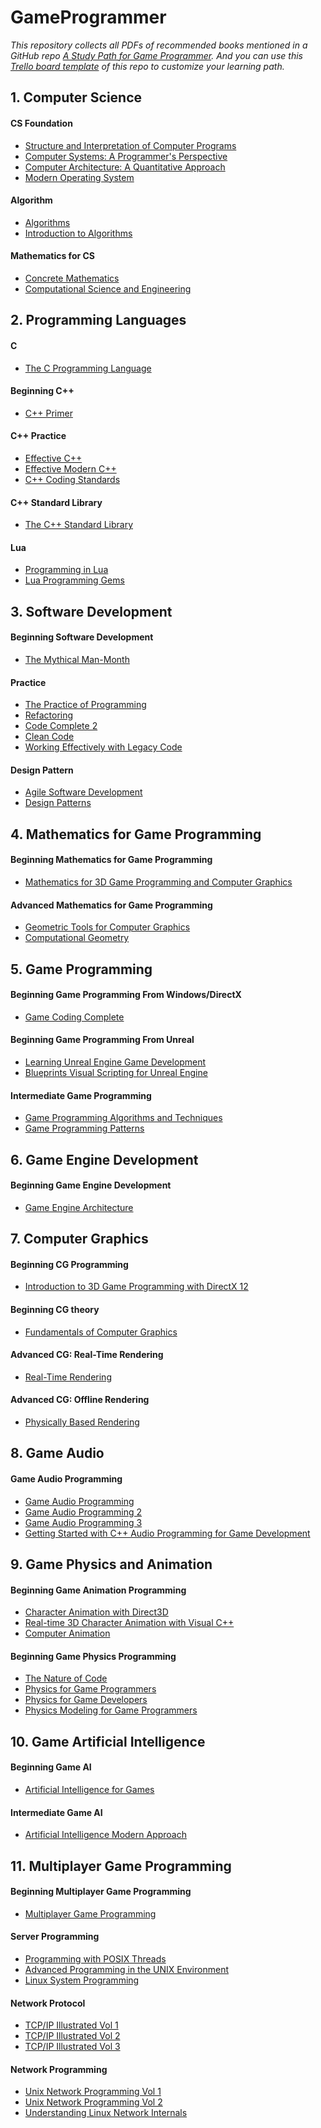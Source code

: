 # GameProgrammer
*This repository collects all PDFs of recommended books mentioned in a GitHub repo [A Study Path for Game Programmer](https://github.com/miloyip/game-programmer). And you can use this [Trello board template](https://trello.com/b/vO0eergA/game-programmer) of this repo to customize your learning path.*

## 1. Computer Science
#### CS Foundation
- [Structure and Interpretation of Computer Programs](01.%20Computer%20Science/sicp.pdf)
- [Computer Systems: A Programmer's Perspective](01.%20Computer%20Science/Randal%20E.%20Bryant,%20David%20R.%20O’Hallaron%20-%20Computer%20Systems.%20A%20Programmer’s%20Perspective%20[3rd%20ed.]%20(2016,%20Pearson).pdf)
- [Computer Architecture: A Quantitative Approach](01.%20Computer%20Science/Computer-Architecture-Sixth-Edition-A-Quantitative-Approach.pdf)
- [Modern Operating System](01.%20Computer%20Science/Modern%20Operating%20Systems%204th%20Edition.pdf)
#### Algorithm
- [Algorithms](01.%20Computer%20Science/Algorithms%20by%20Robert%20Sedgewick,%20Kevin%20Wayne%20(z-lib.org).pdf)
- [Introduction to Algorithms](01.%20Computer%20Science/Thomas%20H.%20Cormen,%20Charles%20E.%20Leiserson,%20Ronald%20L.%20Rivest,%20Clifford%20Stein%20-%20Introduction%20to%20Algorithms-The%20MIT%20Press%20(2022).pdf)
#### Mathematics for CS
- [Concrete Mathematics](01.%20Computer%20Science/Concrete%20mathematics%20a%20foundation%20for%20computer%20science%20by%20Ronald%20L.%20Graham,%20Donald%20E.%20Knuth,%20Oren%20Patashnik%20(z-lib.org).pdf)
- [Computational Science and Engineering](01.%20Computer%20Science/Gilbert%20Strang%20-%20Computational%20Science%20and%20Engineering%20%20%20(2007,%20Wellesley-Cambridge%20Press)%20-%20libgen.lc.pdf)

## 2. Programming Languages
#### C
- [The C Programming Language](02.%20Programming%20Languages/Brian%20W.%20Kernighan,%20Dennis%20M.%20Ritchie%20-%20The%20ANSI%20C%20Programming%20Language%20(1988,%20Prentice%20Hall)%20-%20libgen.lc.pdf)
#### Beginning C++
- [C++ Primer](02.%20Programming%20Languages/C++%20Primer%20(5th%20Edition).pdf)
#### C++ Practice
- [Effective C++](02.%20Programming%20Languages/Effective%20C++,%203rd%20Edition%20by%20Scott%20Meyers%20(z-lib.org).pdf)
- [Effective Modern C++](02.%20Programming%20Languages/Effective%20Modern%20C++.pdf)
- [C++ Coding Standards](02.%20Programming%20Languages/Sutter,%20Herb_Alexandrescu,%20Andrei%20-%20C++%20coding%20standards_%20101%20rules,%20guidelines,%20and%20best%20practices%20(2004_2011,%20Addison-Wesley%20Professional)%20-%20libgen.li.pdf)
#### C++ Standard Library
- [The C++ Standard Library](02.%20Programming%20Languages/The%20C++Standard%20Library%20-%202nd%20Edition.pdf)
#### Lua
- [Programming in Lua](02.%20Programming%20Languages/Programming%20in%20Lua%20by%20Roberto%20Ierusalimschy%20(z-lib.org).pdf)
- [Lua Programming Gems](02.%20Programming%20Languages/Lua%20Programming%20Gems%20by%20Luiz%20Henrique%20de%20Figueiredo,%20Waldemar%20Celes,%20Roberto%20Ierusalimschy%20(z-lib.org).pdf)

## 3. Software Development
#### Beginning Software Development
- [The Mythical Man-Month](03.%20Software%20Development/The.Mythical.Man.Month.F.Brooks.pdf)
#### Practice
- [The Practice of Programming](03.%20Software%20Development/Kernighan,%20Brian%20W._Pike,%20Rob%20-%20The%20practice%20of%20programming%20(2006,%20Addison-Wesley)%20-%20libgen.lc.pdf)
- [Refactoring](03.%20Software%20Development/Martin%20Fowler%20-%20Refactoring_%20Improving%20the%20Design%20of%20Existing%20Code%20(2018,%20Addison-Wesley%20Professional)%20-%20libgen.lc.pdf)
- [Code Complete 2](03.%20Software%20Development/code-complete-2nd-edition-v413hav.pdf)
- [Clean Code](03.%20Software%20Development/Clean_Code.pdf)
- [Working Effectively with Legacy Code](03.%20Software%20Development/WorkingEffectivelyWithLegacyCode.pdf)
#### Design Pattern
- [Agile Software Development](03.%20Software%20Development/Pearson.Agile.Software.Development.Principles.Patterns.and.Practices.www.EBooksWorld.ir.pdf)
- [Design Patterns](03.%20Software%20Development/Erich%20Gamma,%20Richard%20Helm,%20Ralph%20Johnson,%20John%20M.%20Vlissides-Design%20Patterns_%20Elements%20of%20Reusable%20Object-Oriented%20Software%20%20-Addison-Wesley%20Professional%20(1994).pdf)

## 4. Mathematics for Game Programming
#### Beginning Mathematics for Game Programming
- [Mathematics for 3D Game Programming and Computer Graphics](04.%20Mathematics%20for%20Game%20Programming/Mathematics%20for%203D%20Game%20Programming%20and%20Computer%20Graphics,%20Third%20Edition.pdf)
#### Advanced Mathematics for Game Programming
- [Geometric Tools for Computer Graphics](04.%20Mathematics%20for%20Game%20Programming/Schneider,%20Philip%20J_Eberly,%20David%20H%20-%20Geometric%20Tools%20for%20Computer%20Graphics%20(2002,%20Morgan%20Kaufmann%20Publishers)%20-%20libgen.li.pdf)
- [Computational Geometry](04.%20Mathematics%20for%20Game%20Programming/Computational%20Geometry%20-%20Algorithms%20and%20Applications,%203rd%20Ed.pdf)

## 5. Game Programming
#### Beginning Game Programming From Windows/DirectX
- [Game Coding Complete](05.%20Game%20Programming/Game%20Coding%20Complete%20-%204th%20Edition.pdf)
#### Beginning Game Programming From Unreal
- [Learning Unreal Engine Game Development](05.%20Game%20Programming/learning%20unreal%20engine%20game%20development.pdf)
- [Blueprints Visual Scripting for Unreal Engine](05.%20Game%20Programming/Blueprints_Visual_Scripting_for_Unreal_Engine_by_M_5460475_(z-lib.org).pdf)
#### Intermediate Game Programming
- [Game Programming Algorithms and Techniques](05.%20Game%20Programming/Game%20Programming%20Algorithms%20and%20Techniques_%20A%20Platform-Agnostic%20Approach%20[Madhav%202013-12-29].pdf)
- [Game Programming Patterns](05.%20Game%20Programming/Game%20Programming%20Patterns%20(%20PDFDrive.com%20).pdf)

## 6. Game Engine Development
#### Beginning Game Engine Development
- [Game Engine Architecture](06.%20Game%20Engine%20Development/9781138035454_Game_Engine_Architecture_Third_Edition_6dfa.pdf)

## 7. Computer Graphics
#### Beginning CG Programming
- [Introduction to 3D Game Programming with DirectX 12](07.%20Computer%20Graphics%20(CG)/[Computer%20Science]%20Frank%20Luna%20-%20Introduction%20to%203D%20Game%20Programming%20with%20DirectX%2012%20(2016,%20Mercury%20Learning%20&%20Information)%20-%20libgen.lc.pdf)
#### Beginning CG theory
- [Fundamentals of Computer Graphics](07.%20Computer%20Graphics%20(CG)/Steve%20Marschner,%20Peter%20Shirley%20-%20Fundamentals%20of%20Computer%20Graphics%20(2021,%20A%20K%20Peters_CRC%20Press)%20-%20libgen.li.pdf)
#### Advanced CG: Real-Time Rendering
- [Real-Time Rendering](07.%20Computer%20Graphics%20(CG)/9781138627000_Real_Time_Rendering_4th_Edition_5726.pdf)
#### Advanced CG: Offline Rendering
- [Physically Based Rendering](07.%20Computer%20Graphics%20(CG)/Physically%20Based%20Rendering%20From%20Theory%20to%20Implementation%20by%20Matt%20Pharr%20Greg%20Humphreys%20Wenzel%20Jakob%20(z-lib.org).pdf)

## 8. Game Audio
#### Game Audio Programming
- [Game Audio Programming](08.%20Game%20Audio/Somberg,%20Guy%20-%20Game%20audio%20programming_%20principles%20and%20practices-Taylor%20&%20Francis_CRC%20Press%20(2016).pdf)
- [Game Audio Programming 2](08.%20Game%20Audio/Guy%20Somberg%20(Editor)%20-%20Game%20Audio%20Programming%202_%20Principles%20and%20Practices-CRC%20Press%20(2019).pdf)
- [Game Audio Programming 3](08.%20Game%20Audio/Somberg,%20Guy(Editor)%20-%20Game%20audio%20programming.%20[volume]%203_%20principles%20and%20practices%20(2020_2021,%20CRC%20Press)%20-%20libgen.li.pdf)
- [Getting Started with C++ Audio Programming for Game Development](08.%20Game%20Audio/getting-started-with-c-audio-programming-for-game-development.pdf)

## 9. Game Physics and Animation
#### Beginning Game Animation Programming
- [Character Animation with Direct3D](09.%20Game%20Physics%20and%20Animation/epdf.pub_character-animation-with-direct3d.pdf)
- [Real-time 3D Character Animation with Visual C++](09.%20Game%20Physics%20and%20Animation/Real-time%203D%20Character%20Animation%20with%20Visual%20C++%20by%20Nik%20Lever%20(z-lib.org).pdf)
- [Computer Animation](09.%20Game%20Physics%20and%20Animation/Computer%20animation%20algorithms%20and%20techniques%20by%20Rick%20Parent%20(z-lib.org).pdf)
#### Beginning Game Physics Programming
- [The Nature of Code](09.%20Game%20Physics%20and%20Animation/The%20Nature%20of%20Code%20Simulating%20Natural%20Systems%20with%20Processing%20by%20Daniel%20Shiffman%20(z-lib.org).pdf)
- [Physics for Game Programmers](09.%20Game%20Physics%20and%20Animation/Physics%20for%20Game%20Programmers%20by%20Grant%20Palmer%20(z-lib.org).pdf)
- [Physics for Game Developers](09.%20Game%20Physics%20and%20Animation/Physics%20for%20Game%20Developers%20Science,%20math,%20and%20code%20for%20realistic%20effects%20by%20David%20M%20Bourg,%20Bryan%20Bywalec%20(z-lib.org).pdf)
- [Physics Modeling for Game Programmers](09.%20Game%20Physics%20and%20Animation/Physics%20Modeling%20for%20Game%20Programmers%20by%20David%20Conger%20(z-lib.org).pdf)

## 10. Game Artificial Intelligence
#### Beginning Game AI
- [Artificial Intelligence for Games](10.%20Game%20Artificial%20Intelligence%20(AI)/9781138483972_AI_for_Games_3rd_a694.pdf)
#### Intermediate Game AI
- [Artificial Intelligence Modern Approach](10.%20Game%20Artificial%20Intelligence%20(AI)/Artificial%20Intelligence%20A%20Modern%20Approach%20(3rd%20Edition).pdf)

## 11. Multiplayer Game Programming
#### Beginning Multiplayer Game Programming
- [Multiplayer Game Programming](11.%20Multiplayer%20Game%20Programming/Multiplayer%20Game%20Programming%20Architecting%20Networked%20Games.pdf)
#### Server Programming
- [Programming with POSIX Threads](11.%20Multiplayer%20Game%20Programming/[Addison-Wesley%20professional%20computing%20series]%20David%20R.%20Butenhof%20-%20Programming%20with%20POSIX%20threads%20(1997,%20Addison-Wesley)%20-%20libgen.lc.pdf)
- [Advanced Programming in the UNIX Environment](11.%20Multiplayer%20Game%20Programming/[Addison-Wesley%20professional%20computing%20series]%20Rago,%20Stephen%20A._Stevens,%20W.%20Richard%20-%20Advanced%20programming%20in%20the%20UNIX%20environment.pdf)
- [Linux System Programming](11.%20Multiplayer%20Game%20Programming/Robert%20Love%20-%20Linux%20system%20programming_%20talking%20directly%20to%20the%20kernel%20and%20C%20library%20(2013,%20O'Reilly%20Media)%20-%20libgen.lc.pdf)
#### Network Protocol
- [TCP/IP Illustrated Vol 1](11.%20Multiplayer%20Game%20Programming/[Professional%20Computing]%20Kevin%20R.%20Fall,%20W.%20Richard%20Stevens%20-%20TCP_IP%20Illustrated,%20Volume%201_%20The%20Protocols%20(2011,%20Addison-Wesley%20Professional)%20-%20libgen.lc.pdf)
- [TCP/IP Illustrated Vol 2](11.%20Multiplayer%20Game%20Programming/Gary%20R.%20Wright,%20W.%20Richard%20Stevens%20-%20TCP_IP%20Illustrated.%20vol.%202_%20The%20Implementation%202(1995,%20Addison-Wesley%20Professional)%20-%20libgen.lc.pdf)
- [TCP/IP Illustrated Vol 3](11.%20Multiplayer%20Game%20Programming/TCP-IP%20Illustrated%20Vol.3.pdf)
#### Network Programming
- [Unix Network Programming Vol 1](11.%20Multiplayer%20Game%20Programming/W.%20Richard%20Stevens,%20Bill%20Fenner,%20Andrew%20M.%20Rudoff%20-%20UNIX%20Network%20Programming,%20Volume%201_%20The%20Sockets%20Networking%20API,%203rd%20Edition%201.pdf)
- [Unix Network Programming Vol 2](11.%20Multiplayer%20Game%20Programming/-%20UNIX%20Network%20Programming%20Volume.2(,%20Prentice.Hall)%20-%20libgen.lc.pdf)
- [Understanding Linux Network Internals](11.%20Multiplayer%20Game%20Programming/Christian%20Benvenuti%20-%20Understanding%20Linux%20network%20internals%20(2005,%20O'Reilly%20Media)%20-%20libgen.lc.pdf)